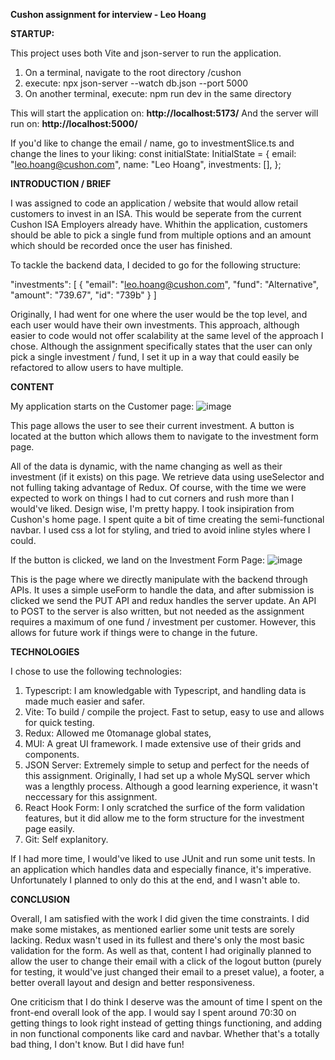 **Cushon assignment for interview - Leo Hoang**

**STARTUP:**

This project uses both Vite and json-server to run the application.

1. On a terminal, navigate to the root directory /cushon
2. execute: npx json-server --watch db.json --port 5000
3. On another terminal, execute: npm run dev in the same directory

This will start the application on: **http://localhost:5173/**
And the server will run on: **http://localhost:5000/**

If you'd like to change the email / name, go to investmentSlice.ts and change the lines to your liking:
const initialState: InitialState = {
  email: "leo.hoang@cushon.com",
  name: "Leo Hoang",
  investments: [],
};

**INTRODUCTION / BRIEF**

I was assigned to code an application / website that would allow retail customers to invest in an ISA. This would be seperate from the current Cushon ISA Employers already have.
Whithin the application, customers should be able to pick a single fund from multiple options and an amount which should be recorded once the user has finished.

To tackle the backend data, I decided to go for the following structure:

 "investments": [
    {
      "email": "leo.hoang@cushon.com",
      "fund": "Alternative",
      "amount": "739.67",
      "id": "739b"
    }
  ]

Originally, I had went for one where the user would be the top level, and each user would have their own investments. This approach, although easier to code would not offer scalability at the same level of the approach I chose.
Although the assignment specifically states that the user can only pick a single investment / fund, I set it up in a way that could easily be refactored to allow users to have multiple.

**CONTENT**

My application starts on the Customer page:
![image](https://github.com/user-attachments/assets/066cdfcf-9dd8-4d38-903e-fcbfd6fd63de)

This page allows the user to see their current investment. A button is located at the button which allows them to navigate to the investment form page.

All of the data is dynamic, with the name changing as well as their investment (if it exists) on this page. We retrieve data using useSelector and not fulling taking advantage of Redux. Of course, with the time we were expected to work on things I had to cut corners and rush more than I would've liked.
Design wise, I'm pretty happy. I took insipiration from Cushon's home page. I spent quite a bit of time creating the semi-functional navbar. I used css a lot for styling, and tried to avoid inline styles where I could. 

If the button is clicked, we land on the Investment Form Page:
![image](https://github.com/user-attachments/assets/cf6222ee-9135-4f65-a261-15f6759b61ff)

This is the page where we directly manipulate with the backend through APIs. 
It uses a simple useForm to handle the data, and after submission is clicked we send the PUT API and redux handles the server update. An API to POST to the server is also written, but not needed as the assignment requires a maximum of one fund / investment per customer. However, this allows for future work
if things were to change in the future.

**TECHNOLOGIES**

I chose to use the following technologies:

1. Typescript: I am knowledgable with Typescript, and handling data is made much easier and safer.
2. Vite: To build / compile the project. Fast to setup, easy to use and allows for quick testing.
3. Redux: Allowed me  0tomanage global states, 
4. MUI: A great UI framework. I made extensive use of their grids and components.
5. JSON Server: Extremely simple to setup and perfect for the needs of this assignment. Originally, I had set up a whole MySQL server which was a lengthly process. Although a good learning experience, it wasn't neccessary for this assignment.
6. React Hook Form: I only scratched the surfice of the form validation features, but it did allow me to the form structure for the investment page easily.
7. Git: Self explanitory.

If I had more time, I would've liked to use JUnit and run some unit tests. In an application which handles data and especially finance, it's imperative. Unfortunately I planned to only do this at the end, and I wasn't able to.

**CONCLUSION**

Overall, I am satisfied with the work I did given the time constraints. I did make some mistakes, as mentioned earlier some unit tests are sorely lacking. Redux wasn't used in its fullest and there's only the most basic validation for the form. As well as that, content I had originally planned to allow
the user to change their email with a click of the logout button (purely for testing, it would've just changed their email to a preset value), a footer, a better overall layout and design and better responsiveness.

One criticism that I do think I deserve was the amount of time I spent on the front-end overall look of the app. I would say I spent around 70:30 on getting things to look right instead of getting things functioning, and adding in non functional components like
card and navbar. Whether that's a totally bad thing, I don't know. But I did have fun!




